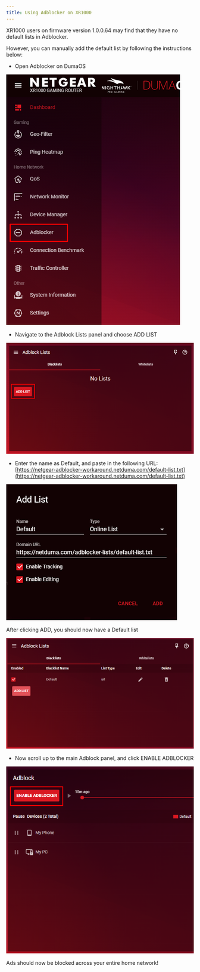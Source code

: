 ```yaml
---
title: Using Adblocker on XR1000
---
```


XR1000 users on firmware version 1.0.0.64 may find that they have no default lists in Adblocker.

However, you can manually add the default list by following the instructions below:

- Open Adblocker on DumaOS

![ShdexFz8sZNFAkjty-LfL3EGe_60Xywfuw.png](adblocker-xr1000/ShdexFz8sZNFAkjty-LfL3EGe_60Xywfuw.png)

- Navigate to the Adblock Lists panel and choose ADD LIST

![jwtmUmw5w7ezT5HSIhQi-NZDaKmrU67qPg.png](adblocker-xr1000/jwtmUmw5w7ezT5HSIhQi-NZDaKmrU67qPg.png)

- Enter the name as Default, and paste in the following URL: [https://netgear-adblocker-workaround.netduma.com/default-list.txt](https://netgear-adblocker-workaround.netduma.com/default-list.txt)

![HC2tH2meVF74z2QElr5MrvRjCaE3UPhzzA.png](adblocker-xr1000/HC2tH2meVF74z2QElr5MrvRjCaE3UPhzzA.png)

After clicking ADD, you should now have a Default list

![Qc0mg-IAykullRhpvLpsQ4gdyVkEjsyzWQ.png](adblocker-xr1000/Qc0mg-IAykullRhpvLpsQ4gdyVkEjsyzWQ.png)

- Now scroll up to the main Adblock panel, and click ENABLE ADBLOCKER

![49XUENLsqpkRw_1Ka_zb-YWFJo6oZqP28g.png](adblocker-xr1000/49XUENLsqpkRw_1Ka_zb-YWFJo6oZqP28g.png)

Ads should now be blocked across your entire home network!
